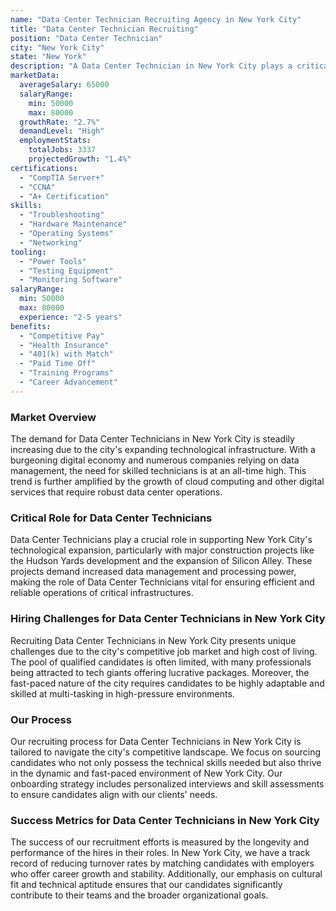```yaml
---
name: "Data Center Technician Recruiting Agency in New York City"
title: "Data Center Technician Recruiting"
position: "Data Center Technician"
city: "New York City"
state: "New York"
description: "A Data Center Technician in New York City plays a critical role in managing and maintaining the servers, computers, and systems that house the critical data of organizations."
marketData:
  averageSalary: 65000
  salaryRange:
    min: 50000
    max: 80000
  growthRate: "2.7%"
  demandLevel: "High"
  employmentStats:
    totalJobs: 3337
    projectedGrowth: "1.4%"
certifications:
  - "CompTIA Server+"
  - "CCNA"
  - "A+ Certification"
skills:
  - "Troubleshooting"
  - "Hardware Maintenance"
  - "Operating Systems"
  - "Networking"
tooling:
  - "Power Tools"
  - "Testing Equipment"
  - "Monitoring Software"
salaryRange:
  min: 50000
  max: 80000
  experience: "2-5 years"
benefits:
  - "Competitive Pay"
  - "Health Insurance"
  - "401(k) with Match"
  - "Paid Time Off"
  - "Training Programs"
  - "Career Advancement"
---
```


### Market Overview
The demand for Data Center Technicians in New York City is steadily increasing due to the city's expanding technological infrastructure. With a burgeoning digital economy and numerous companies relying on data management, the need for skilled technicians is at an all-time high. This trend is further amplified by the growth of cloud computing and other digital services that require robust data center operations.

### Critical Role for Data Center Technicians
Data Center Technicians play a crucial role in supporting New York City's technological expansion, particularly with major construction projects like the Hudson Yards development and the expansion of Silicon Alley. These projects demand increased data management and processing power, making the role of Data Center Technicians vital for ensuring efficient and reliable operations of critical infrastructures.

### Hiring Challenges for Data Center Technicians in New York City
Recruiting Data Center Technicians in New York City presents unique challenges due to the city's competitive job market and high cost of living. The pool of qualified candidates is often limited, with many professionals being attracted to tech giants offering lucrative packages. Moreover, the fast-paced nature of the city requires candidates to be highly adaptable and skilled at multi-tasking in high-pressure environments.

### Our Process
Our recruiting process for Data Center Technicians in New York City is tailored to navigate the city's competitive landscape. We focus on sourcing candidates who not only possess the technical skills needed but also thrive in the dynamic and fast-paced environment of New York City. Our onboarding strategy includes personalized interviews and skill assessments to ensure candidates align with our clients' needs.

### Success Metrics for Data Center Technicians in New York City
The success of our recruitment efforts is measured by the longevity and performance of the hires in their roles. In New York City, we have a track record of reducing turnover rates by matching candidates with employers who offer career growth and stability. Additionally, our emphasis on cultural fit and technical aptitude ensures that our candidates significantly contribute to their teams and the broader organizational goals.